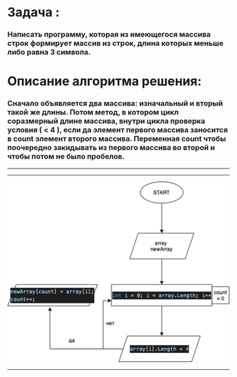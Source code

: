 # Задача : 


### Написать программу, которая из имеющегося массива строк формирует массив из строк, длина которых меньше либо равна 3 символа.

# Описание алгоритма решения:


### Сначало объявляется два массива: изначальный и вторый такой же длины. Потом метод, в котором цикл соразмерный длине массива, внутри цикла проверка условия ( < 4 ), если да элемент первого массива заносится в count элемент второго массива. Переменная count чтобы поочередно закидывать из первого массива во второй и чтобы потом не было пробелов. 

****
****
![diagramm](/All/diagramm.png "Алгоритм")
****


